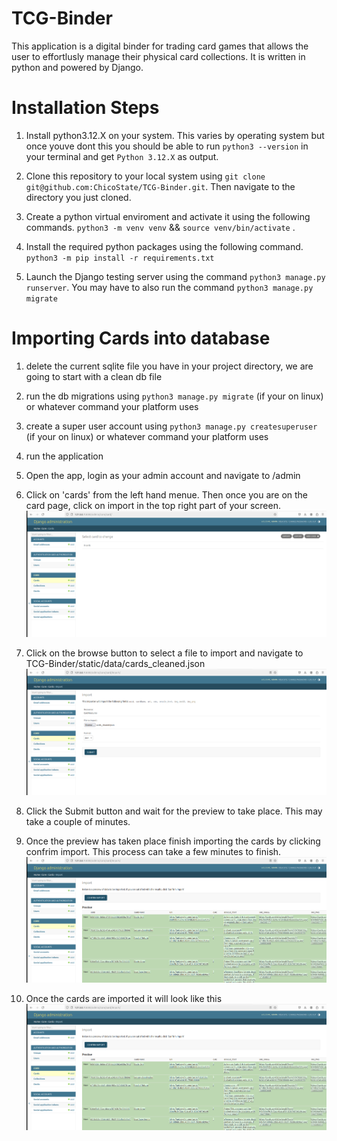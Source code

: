 # TCG-Binder
This application is a digital binder for trading card games that allows the user to effortlusly manage their physical card collections. It is written in python and powered by Django. 

# Installation Steps

1. Install python3.12.X on your system. This varies by operating system but once youve dont this you should be able to run `python3 --version` in your terminal and get `Python 3.12.X` as output.

2. Clone this repository to your local system using `git clone git@github.com:ChicoState/TCG-Binder.git`. Then navigate to the directory you just cloned.

3. Create a python virtual enviroment and activate it using the following commands. `python3 -m venv venv` && `source venv/bin/activate` .

4. Install the required python packages using the following command. `python3 -m pip install -r requirements.txt`

5. Launch the Django testing server using the command `python3 manage.py runserver`. You may have to also run the command `python3 manage.py migrate`

# Importing Cards into database

1. delete the current sqlite file you have in your project directory, we are going to start with a clean db file

2. run the db migrations using `python3 manage.py migrate` (if your on linux) or whatever command your platform uses

3. create a super user account using `python3 manage.py createsuperuser` (if your on linux) or whatever command your platform uses

4. run the application

5. Open the app, login as your admin account and navigate to /admin

6. Click on 'cards' from the left hand menue. Then once you are on the card page, click on import in the top right part of your screen. ![card import](/static/images/admin_card.png)


7. Click on the browse button to select a file to import and navigate to TCG-Binder/static/data/cards_cleaned.json ![card import](/static/images/import_cards.png)


8. Click the Submit button and wait for the preview to take place. This may take a couple of minutes. 


9. Once the preview has taken place finish importing the cards by clicking confrim import. This process can take a few minutes to finish. ![card import](/static/images/confirm_import.png)

10. Once the cards are imported it will look like this ![card import](/static/images/confirm_import.png)
